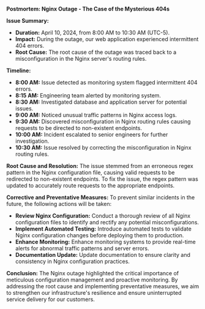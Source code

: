 **Postmortem: Nginx Outage - The Case of the Mysterious 404s**

**Issue Summary:**
- **Duration:** April 10, 2024, from 8:00 AM to 10:30 AM (UTC-5).
- **Impact:** During the outage, our web application experienced intermittent 404 errors.
- **Root Cause:** The root cause of the outage was traced back to a misconfiguration in the Nginx server's routing rules.

**Timeline:**
- **8:00 AM:** Issue detected as monitoring system flagged intermittent 404 errors.
- **8:15 AM:** Engineering team alerted by monitoring system.
- **8:30 AM:** Investigated database and application server for potential issues.
- **9:00 AM:** Noticed unusual traffic patterns in Nginx access logs.
- **9:30 AM:** Discovered misconfiguration in Nginx routing rules causing requests to be directed to non-existent endpoints.
- **10:00 AM:** Incident escalated to senior engineers for further investigation.
- **10:30 AM:** Issue resolved by correcting the misconfiguration in Nginx routing rules.

**Root Cause and Resolution:**
The issue stemmed from an erroneous regex pattern in the Nginx configuration file, causing valid requests to be redirected to non-existent endpoints. To fix the issue, the regex pattern was updated to accurately route requests to the appropriate endpoints.

**Corrective and Preventative Measures:**
To prevent similar incidents in the future, the following actions will be taken:
- **Review Nginx Configuration:** Conduct a thorough review of all Nginx configuration files to identify and rectify any potential misconfigurations.
- **Implement Automated Testing:** Introduce automated tests to validate Nginx configuration changes before deploying them to production.
- **Enhance Monitoring:** Enhance monitoring systems to provide real-time alerts for abnormal traffic patterns and server errors.
- **Documentation Update:** Update documentation to ensure clarity and consistency in Nginx configuration practices.

**Conclusion:**
The Nginx outage highlighted the critical importance of meticulous configuration management and proactive monitoring. By addressing the root cause and implementing preventative measures, we aim to strengthen our infrastructure's resilience and ensure uninterrupted service delivery for our customers.
